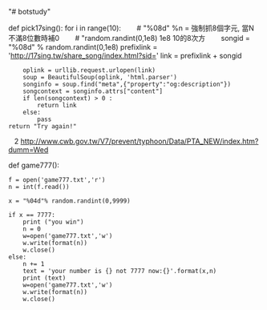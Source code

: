 "# botstudy" 

def pick17sing():
    for i in range(10):
        # "%08d" %n = 強制抓8個字元, 當N不滿8位數時補0
        # "random.randint(0,1e8)  1e8 10的8次方
        songid  = "%08d" % random.randint(0,1e8)
        prefixlink  = 'http://17sing.tw/share_song/index.html?sid='
        link = prefixlink + songid
        
        oplink = urllib.request.urlopen(link)
        soup = BeautifulSoup(oplink, 'html.parser')
        songinfo = soup.find("meta",{"property":"og:description"})
        songcontext = songinfo.attrs["content"]
        if len(songcontext) > 0 :
            return link
        else:
            pass
    return "Try again!"
    
    
    2 http://www.cwb.gov.tw/V7/prevent/typhoon/Data/PTA_NEW/index.htm?dumm=Wed
    
    
def game777():

    f = open('game777.txt','r')
    n = int(f.read())

    x = "%04d"% random.randint(0,9999)

    if x == 7777:
        print ("you win")
        n = 0
        w=open('game777.txt','w')
        w.write(format(n))
        w.close()
    else:
        n += 1
        text = 'your number is {} not 7777 now:{}'.format(x,n)
        print (text)
        w=open('game777.txt','w')
        w.write(format(n))
        w.close()
          
